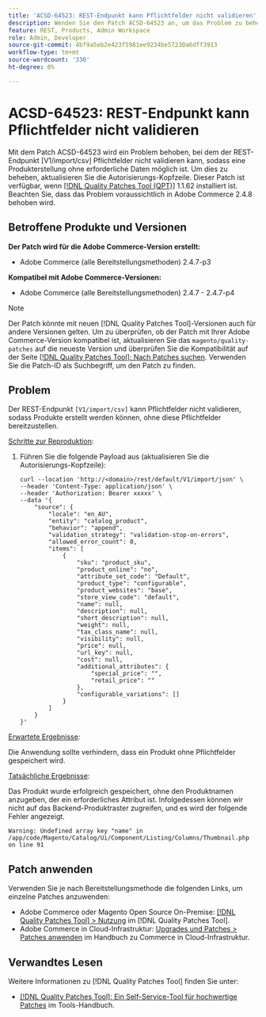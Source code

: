 ```yaml
---
title: 'ACSD-64523: REST-Endpunkt kann Pflichtfelder nicht validieren'
description: Wenden Sie den Patch ACSD-64523 an, um das Problem zu beheben, dass der REST-Endpunkt "[V1/import/csv]" Pflichtfelder nicht validieren kann, sodass Produkte erstellt werden können, ohne die erforderlichen Pflichtfelder bereitzustellen.
feature: REST, Products, Admin Workspace
role: Admin, Developer
source-git-commit: 4bf9a5eb2e423f5981ee9234be57230a6dff3913
workflow-type: tm+mt
source-wordcount: '330'
ht-degree: 0%

---
```



# ACSD-64523: REST-Endpunkt kann Pflichtfelder nicht validieren

Mit dem Patch ACSD-64523 wird ein Problem behoben, bei dem der REST-Endpunkt [V1/import/csv] Pflichtfelder nicht validieren kann, sodass eine Produkterstellung ohne erforderliche Daten möglich ist. Um dies zu beheben, aktualisieren Sie die Autorisierungs-Kopfzeile. Dieser Patch ist verfügbar, wenn [[!DNL Quality Patches Tool (QPT)]](/help/tools/quality-patches-tool/quality-patches-tool-to-self-serve-quality-patches.md) 1.1.62 installiert ist. Beachten Sie, dass das Problem voraussichtlich in Adobe Commerce 2.4.8 behoben wird.

## Betroffene Produkte und Versionen

**Der Patch wird für die Adobe Commerce-Version erstellt:**

* Adobe Commerce (alle Bereitstellungsmethoden) 2.4.7-p3

**Kompatibel mit Adobe Commerce-Versionen:**

* Adobe Commerce (alle Bereitstellungsmethoden) 2.4.7 - 2.4.7-p4

>[!NOTE]
>
>Der Patch könnte mit neuen [!DNL Quality Patches Tool]-Versionen auch für andere Versionen gelten. Um zu überprüfen, ob der Patch mit Ihrer Adobe Commerce-Version kompatibel ist, aktualisieren Sie das `magento/quality-patches` auf die neueste Version und überprüfen Sie die Kompatibilität auf der Seite [[!DNL Quality Patches Tool]: Nach Patches suchen](https://experienceleague.adobe.com/tools/commerce-quality-patches/index.html?lang=de). Verwenden Sie die Patch-ID als Suchbegriff, um den Patch zu finden.

## Problem

Der REST-Endpunkt `[V1/import/csv]` kann Pflichtfelder nicht validieren, sodass Produkte erstellt werden können, ohne diese Pflichtfelder bereitzustellen.

<u>Schritte zur Reproduktion</u>:

1. Führen Sie die folgende Payload aus (aktualisieren Sie die Autorisierungs-Kopfzeile):

   ```
   curl --location 'http://<domain>/rest/default/V1/import/json' \
   --header 'Content-Type: application/json' \
   --header 'Authorization: Bearer xxxxx' \
   --data '{
       "source": {
           "locale": "en_AU",
           "entity": "catalog_product",
           "behavior": "append",
           "validation_strategy": "validation-stop-on-errors",
           "allowed_error_count": 0,
           "items": [
               {
                   "sku": "product_sku",
                   "product_online": "no",
                   "attribute_set_code": "Default",
                   "product_type": "configurable",
                   "product_websites": "base",
                   "store_view_code": "default",
                   "name": null,
                   "description": null,
                   "short_description": null,
                   "weight": null,
                   "tax_class_name": null,
                   "visibility": null,
                   "price": null,
                   "url_key": null,
                   "cost": null,
                   "additional_attributes": {
                       "special_price": "",
                       "retail_price": ""
                   },
                   "configurable_variations": []
               }
           ]
       }
   }'
   ```

<u>Erwartete Ergebnisse</u>:

Die Anwendung sollte verhindern, dass ein Produkt ohne Pflichtfelder gespeichert wird.

<u>Tatsächliche Ergebnisse</u>:

Das Produkt wurde erfolgreich gespeichert, ohne den Produktnamen anzugeben, der ein erforderliches Attribut ist. Infolgedessen können wir nicht auf das Backend-Produktraster zugreifen, und es wird der folgende Fehler angezeigt.

`Warning: Undefined array key "name" in /app/code/Magento/Catalog/Ui/Component/Listing/Columns/Thumbnail.php on line 91`

## Patch anwenden

Verwenden Sie je nach Bereitstellungsmethode die folgenden Links, um einzelne Patches anzuwenden:

* Adobe Commerce oder Magento Open Source On-Premise: [[!DNL Quality Patches Tool] > Nutzung](/help/tools/quality-patches-tool/usage.md) im [!DNL Quality Patches Tool].
* Adobe Commerce in Cloud-Infrastruktur: [Upgrades und Patches > Patches anwenden](https://experienceleague.adobe.com/docs/commerce-cloud-service/user-guide/develop/upgrade/apply-patches.html?lang=de) im Handbuch zu Commerce in Cloud-Infrastruktur.

## Verwandtes Lesen

Weitere Informationen zu [!DNL Quality Patches Tool] finden Sie unter:

* [[!DNL Quality Patches Tool]: Ein Self-Service-Tool für hochwertige Patches](/help/tools/quality-patches-tool/quality-patches-tool-to-self-serve-quality-patches.md) im Tools-Handbuch.
